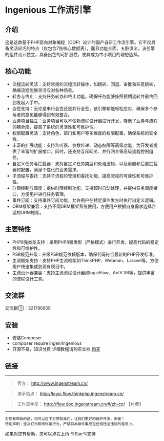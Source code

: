 # Ingenious 工作流引擎


## 介绍
这是这款基于PHP面向对象编程（OOP）设计的国产自研工作流引擎。它不仅具备灵活轻巧的特点（仅包含7张核心数据表），而且功能全面，五脏俱全。该引擎的组件设计独立，具备出色的可扩展性，使其成为中小项目的理想选择。

## 核心功能

- 流程流转灵活：支持常规的流程流转操作，如跳转、回退、审批和任意跳转，确保流程能够灵活应对各种场景。
- 转办与终止：支持任务转办和终止功能，确保任务能够按照预期流转并最终回到发起人手中。
- 会签支持：无论是串行会签还是并行会签，该引擎都能轻松应对，确保多个参与者的意见能够得到有效整合。
- 业务项目独立：业务项目可以不依赖流程设计器进行开发，降低了业务与流程的耦合度，提高了系统的灵活性和可维护性。
- 权限配置灵活：支持角色、部门和用户等多维度的权限配置，确保系统的安全性。
- 丰富的扩展功能：支持监听器、参数传递、动态权限等高级功能，为开发者提供了丰富的扩展接口。同时，还支持互斥网关、并行网关等高级流程控制组件。
- 自定义任务与拦截器：支持自定义任务类型和处理逻辑，以及前置和后置拦截器的配置，满足个性化的业务需求。
- 子流程与委托：支持子流程的管理和委托功能，提高流程的可读性和可维护性。
- 时限控制与调度：提供时限控制功能，支持超时自动处理，并提供任务调度接口，方便用户进行任务管理。
- 事件订阅：支持事件订阅功能，允许用户在特定事件发生时执行自定义逻辑。
- ORM框架兼容：支持不同ORM框架系统使用，方便用户根据自身需求选择合适的ORM框架。

## 主要特性


- PHP8强类型支持：采用PHP8强类型（严格模式）进行开发，提高代码的稳定性和可维护性。
- PSR规范升级：升级PSR规范依赖版本，确保代码符合最新的PHP开发标准。
- 主流框架支持：支持PHP主流框架如ThinkPHP、Webman、Laravel等，方便用户快速集成到现有项目中。
- 主流设计器兼容：支持主流流程设计器如logicFlow、AntV X6等，提供丰富的流程设计工具。





## 交流群

交流群①：321796659






##  安装
*  安装Composer
*  composer require ingen/ingenious
*  开源不易，知识付费  详细教程请购买文档 [购买](https://pc.fenchuan8.com/#/index?forum=69121&yqm=M9RJ)





##  链接

---

> 官方：
http://www.ingenstream.cn/

> 演示站点：
http://layui.flow.thinkphp.ingenstream.cn/

> 工作流手册：
http://flow.doc.ingenstream.cn/#/zh-cn/  【付费】

---


~~~
对您有帮助的话，你可以在下方赞助我们，让我们更好的维护开发，谢谢！
特别声明：坚决打击网络诈骗行为，严禁将本插件集成在任何违法违规的程序上。
~~~

如果对您有帮助，您可以点右上角 💘Star💘支持
